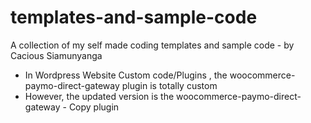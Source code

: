# templates-and-sample-code
A collection of my self made coding templates and sample code - by Cacious Siamunyanga

- In Wordpress Website Custom code/Plugins , the woocommerce-paymo-direct-gateway plugin is totally custom 
- However, the updated version is the woocommerce-paymo-direct-gateway - Copy plugin
